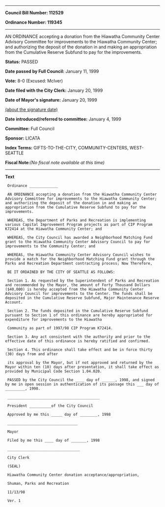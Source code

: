 

********

**Council Bill Number: 112529**
   
**Ordinance Number: 119345**
********

 AN ORDINANCE accepting a donation from the Hiawatha Community Center Advisory Committee for improvements to the Hiawatha Community Center; and authorizing the deposit of the donation in and making an appropriation from the Cumulative Reserve Subfund to pay for the improvements.

**Status:** PASSED
   
**Date passed by Full Council:** January 11, 1999
   
**Vote:** 8-0 (Excused: McIver)
   
**Date filed with the City Clerk:** January 20, 1999
   
**Date of Mayor's signature:** January 20, 1999
   
[(about the signature date)](/~public/approvaldate.htm)
   
   
   
**Date introduced/referred to committee:** January 4, 1999
   
**Committee:** Full Council
   
**Sponsor:** LICATA
   
   
**Index Terms:** GIFTS-TO-THE-CITY, COMMUNITY-CENTERS, WEST-SEATTLE

**Fiscal Note:**_(No fiscal note available at this time)_

********

**Text**
   
```
 Ordinance _____________

 AN ORDINANCE accepting a donation from the Hiawatha Community Center Advisory Committee for improvements to the Hiawatha Community Center; and authorizing the deposit of the donation in and making an appropriation from the Cumulative Reserve Subfund to pay for the improvements.

 WHEREAS, the Department of Parks and Recreation is implementing various Capital Improvement Program projects as part of CIP Program K72414 at the Hiawatha Community Center; and

 WHEREAS, the City Council has awarded a Neighborhood Matching Fund grant to the Hiawatha Community Center Advisory Council to pay for improvements to the Community Center; and

 WHEREAS, the Hiawatha Community Center Advisory Council wishes to provide a match for the Neighborhood Matching Fund grant through the Parks and Recreation Department contracting process; Now Therefore,

 BE IT ORDAINED BY THE CITY OF SEATTLE AS FOLLOWS:

 Section 1. As requested by the Superintendent of Parks and Recreation and recommended by the Mayor, the amount of Forty Thousand Dollars ($40,000) is hereby accepted from the Hiawatha Community Center Advisory Council for improvements to the Center. The funds shall be deposited in the Cumulative Reserve Subfund, Major Maintenance Reserve Account.

 Section 2. The funds deposited in the Cumulative Reserve Subfund pursuant to Section 1 of this ordinance are hereby appropriated for expenditure for improvements to the Hiawatha

 Community as part of 1997/98 CIP Program K72414.

 Section 3. Any act consistent with the authority and prior to the effective date of this ordinance is hereby ratified and confirmed.

 Section 4. This ordinance shall take effect and be in force thirty (30) days from and after

 its approval by the Mayor, but if not approved and returned by the Mayor within ten (10) days after presentation, it shall take effect as provided by Municipal Code Section 1.04.020.

 PASSED by the City Council the ____ day of ______, 1998, and signed by me in open session in authentication of its passage this ___ day of _________, 1998.

 __________________________________________

 President __________of the City Council

 Approved by me this _____ day of ________, 1998

 ________________________________

 Mayor

 Filed by me this ____ day of _______, 1998

 _________________________________

 City Clerk

 (SEAL)

 Hiawatha Community Center donation acceptance/appropriation,

 Shuman, Parks and Recreation

 11/13/98

 Ver. 1

```
